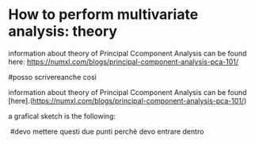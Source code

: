 # How to perform multivariate analysis: theory 

information about theory of Principal Ccomponent Analysis can be found here:
https://numxl.com/blogs/principal-component-analysis-pca-101/

#posso scrivereanche così 

information about theory of Principal Ccomponent Analysis can be found [here].(https://numxl.com/blogs/principal-component-analysis-pca-101/)

a grafical sketch is the following: 

<img scr="..Pics/pca.png"/>   #devo mettere questi due punti perchè devo entrare dentro 

